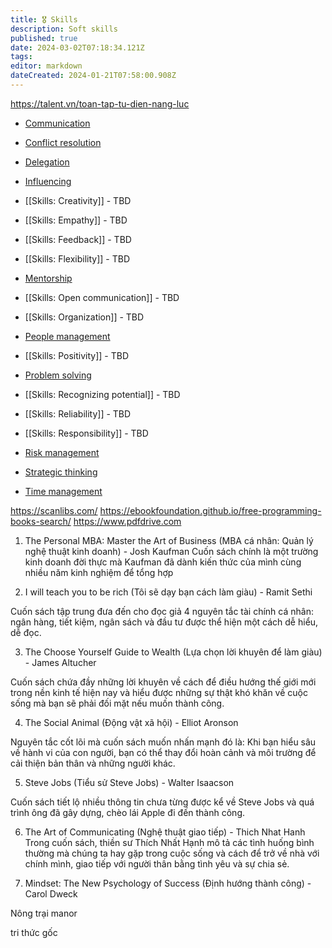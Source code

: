 ```yaml
---
title: 🎖️ Skills
description: Soft skills
published: true
date: 2024-03-02T07:18:34.121Z
tags: 
editor: markdown
dateCreated: 2024-01-21T07:58:00.908Z
---
```



https://talent.vn/toan-tap-tu-dien-nang-luc

- [Communication](/skills/communication)
- [Conflict resolution](/skills/conflict-resolution)
- [Delegation](/skills/delegation)
- [Influencing](/skills/influencing)

- [[Skills: Creativity]] - TBD
- [[Skills: Empathy]] - TBD
- [[Skills: Feedback]] - TBD
- [[Skills: Flexibility]] - TBD

- [Mentorship](/skills/mentorship)

- [[Skills: Open communication]] - TBD
- [[Skills: Organization]] - TBD

- [People management](/skills/people-management)

- [[Skills: Positivity]] - TBD

- [Problem solving](/skills/problem-solving)

- [[Skills: Recognizing potential]] - TBD
- [[Skills: Reliability]] - TBD
- [[Skills: Responsibility]] - TBD

- [Risk management](/skills/risk-management)
- [Strategic thinking](/skills/strategic-thinking)
- [Time management](/skills/time-management)


https://scanlibs.com/ 
https://ebookfoundation.github.io/free-programming-books-search/
https://www.pdfdrive.com 

1. The Personal MBA: Master the Art of Business (MBA cá nhân: Quản lý nghệ thuật kinh doanh) - Josh Kaufman
Cuốn sách chính là một trường kinh doanh đời thực mà Kaufman đã dành kiến thức của mình cùng nhiều năm kinh nghiệm để tổng hợp

2. I will teach you to be rich (Tôi sẽ dạy bạn cách làm giàu) - Ramit Sethi

Cuốn sách tập trung đưa đến cho đọc giả 4 nguyên tắc tài chính cá nhân: ngân hàng, tiết kiệm, ngân sách và đầu tư được thể hiện một cách dễ hiểu, dễ đọc.

3. The Choose Yourself Guide to Wealth (Lựa chọn lời khuyên để làm giàu) - James Altucher

Cuốn sách chứa đầy những lời khuyên về cách để điều hướng thế giới mới trong nền kinh tế hiện nay và hiểu được những sự thật khó khăn về cuộc sống mà bạn sẽ phải đối mặt nếu muốn thành công.

4. The Social Animal (Động vật xã hội) - Elliot Aronson

Nguyên tắc cốt lõi mà cuốn sách muốn nhấn mạnh đó là: Khi bạn hiểu sâu về hành vi của con người, bạn có thể thay đổi hoàn cảnh và môi trường để cải thiện bản thân và những người khác.

5. Steve Jobs (Tiểu sử Steve Jobs) - Walter Isaacson

Cuốn sách tiết lộ nhiều thông tin chưa từng được kể về Steve Jobs và quá trình ông đã gây dựng, chèo lái Apple đi đến thành công.

6. The Art of Communicating (Nghệ thuật giao tiếp) - Thich Nhat Hanh
Trong cuốn sách, thiền sư Thích Nhất Hạnh mô tả các tình huống bình thường mà chúng ta hay gặp trong cuộc sống và cách để trở về nhà với chính mình, giao tiếp với người thân bằng tình yêu và sự chia sẻ.

7. Mindset: The New Psychology of Success (Định hướng thành công) - Carol Dweck

Nông trại manor

tri thức gốc

